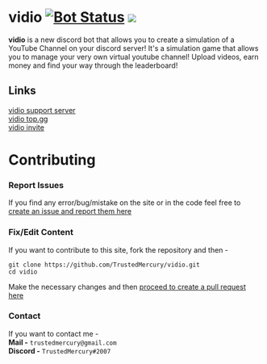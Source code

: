 # vidio [![Bot Status](https://top.gg/api/widget/status/689210550680682560.svg?noavatar=True)](https://top.gg/bot/689210550680682560) [![](https://top.gg/api/widget/servers/689210550680682560.svg?noavatar=True)](https://top.gg/bot/689210550680682560)

**vidio** is a new discord bot that allows
you to create a simulation of a YouTube
Channel on your discord server! It's a
simulation game that allows you to manage
your very own virtual youtube channel!
Upload videos, earn money and find your
way through the leaderboard!

## Links  
[vidio support server](https://discord.gg/pGzQUvE)  
[vidio top.gg](https://top.gg/bot/689210550680682560)    
[vidio invite](https://top.gg/bot/689210550680682560)

# Contributing

### Report Issues
If you find any error/bug/mistake 
on the site or in the code feel free to 
[create an issue and report them here](https://github.com/TrustedMercury/vidio/issues)

### Fix/Edit Content
If you want to contribute to this site, fork the repository and then -
```
git clone https://github.com/TrustedMercury/vidio.git
cd vidio
```
Make the necessary changes and then
 [proceed to create a pull request here](https://github.com/TrustedMercury/trustedmercury.github.io/pulls)

### Contact
If you want to contact me -  
**Mail -** ```trustedmercury@gmail.com```  
**Discord -** ```TrustedMercury#2007```
